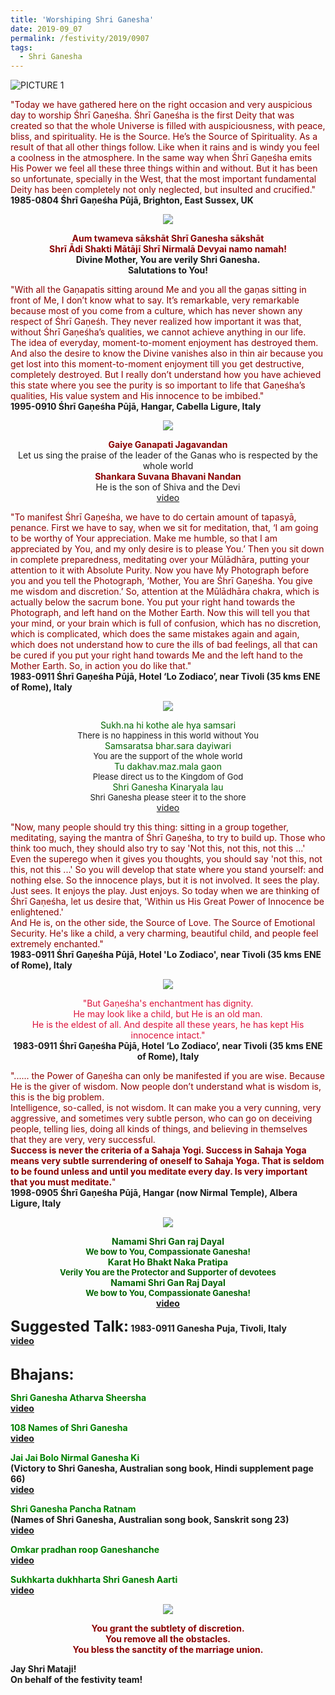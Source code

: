 ```yaml
---
title: 'Worshiping Shri Ganesha'
date: 2019-09_07
permalink: /festivity/2019/0907
tags:
  - Shri Ganesha
---
```



![PICTURE 1](/images/image1.png)

<p>
<font color="DarkRed">"Today we have gathered here on the right occasion and very auspicious day to worship Śhrī Gaṇeśha. Śhrī Gaṇeśha is the first Deity that was created so that the whole Universe is filled with auspiciousness, with peace, bliss, and spirituality. He is the Source. He’s the Source of Spirituality. As a result of that all other things follow. Like when it rains and is windy you feel a coolness in the atmosphere. In the same way when Śhrī Gaṇeśha emits His Power we feel all these three things within and without. But it has been so unfortunate, specially in the West, that the most important fundamental Deity has been completely not only neglected, but insulted and crucified."</font><br>
<b>1985-0804 Śhrī Gaṇeśha Pūjā, Brighton, East Sussex, UK</b>
</p>

<div style="text-align: center"><img src="/images/image51.png" /></div>

<p style="text-align:center;">
<font color="DarkRed"><b>Aum twameva sākshāt Shrī Ganesha sākshāt<br>
Shrī Ādi Shakti Mātājī Shrī Nirmalā Devyai namo namah!</b></font><br>
<b> Divine Mother, You are verily Shri Ganesha.<br> 
Salutations to You!</b><br>
</p>

<p>
<font color="DarkRed">"With all the Gaṇapatis sitting around Me and you all the gaṇas sitting in front of Me, I don’t know what to say. It’s remarkable, very remarkable because most of you come from a culture, which has never shown any respect of Śhrī Gaṇeśh. They never realized how important it was that, without Śhrī Gaṇeśha’s qualities, we cannot achieve anything in our life.<br>
The idea of everyday, moment-to-moment enjoyment has destroyed them. And also the desire to know the Divine vanishes also in thin air because you get lost into this moment-to-moment enjoyment till you get destructive, completely destroyed. But I really don’t understand how you have achieved this state where you see the purity is so important to life that Gaṇeśha’s qualities, His value system and His innocence to be imbibed."</font><br>
<b>1995-0910 Śhrī Gaṇeśha Pūjā, Hangar, Cabella Ligure, Italy</b>
</p>

<div style="text-align: center"><img src="/images/image52.png" /></div>

<p style="text-align:center;">
<font color="DarkRed"><b>Gaiye Ganapati Jagavandan</b></font><br>
Let us sing the praise of the leader of the Ganas who is respected by the whole world<br>
<font color="DarkRed"><b>Shankara Suvana Bhavani Nandan</b></font><br>
He is the son of Shiva and the Devi<br>
<a href="www.youtube.com/watch?v=ilY4PAguS6A">video</a>
</p>

<p>
<font color="DarkRed">"To manifest Śhrī Gaṇeśha, we have to do certain amount of tapasyā, penance. First we have to say, when we sit for meditation, that, ‘I am going to be worthy of Your appreciation. Make me humble, so that I am appreciated by You, and my only desire is to please You.’ Then you sit down in complete preparedness, meditating over your Mūlādhāra, putting your attention to it with Absolute Purity. Now you have My Photograph before you and you tell the Photograph, ‘Mother, You are Śhrī Gaṇeśha. You give me wisdom and discretion.’ So, attention at the Mūlādhāra chakra, which is actually below the sacrum bone. You put your right hand towards the Photograph, and left hand on the Mother Earth. Now this will tell you that your mind, or your brain which is full of confusion, which has no discretion, which is complicated, which does the same mistakes again and again, which does not understand how to cure the ills of bad feelings, all that can be cured if you put your right hand towards Me and the left hand to the Mother Earth. So, in action you do like that."</font><br>
<b>1983-0911 Śhrī Gaṇeśha Pūjā, Hotel ‘Lo Zodiaco’, near Tivoli (35 kms ENE of Rome), Italy</b>
</p>

<div style="text-align: center"><img src="/images/image53.png" /></div>

<p style="text-align:center;">
<font color="DarkGreen">Sukh.na hi kothe ale hya samsari</font><br>
<font size="-1">There is no happiness in this world without You</font><br>
<font color="DarkGreen">Samsaratsa bhar.sara dayiwari</font><br>
<font size="-1">You are the support of the whole world</font><br>
<font color="DarkGreen">Tu dakhav.maz.mala gaon</font><br>
<font size="-1">Please direct us to the Kingdom of God</font><br>
<font color="DarkGreen">Shri Ganesha Kinaryala lau</font><br>
<font size="-1">Shri Ganesha please steer it to the shore</font><br>
<a href="https://www.youtube.com/watch?v=1ZZ57Fxd79Q">video</a>
</p>

<p>
<font color="DarkRed">"Now, many people should try this thing: sitting in a group together, meditating, saying the mantra of Śhrī Gaṇeśha, to try to build up. Those who think too much, they should also try to say 'Not this, not this, not this ...' Even the superego when it gives you thoughts, you should say 'not this, not this, not this ...' So you will develop that state where you stand yourself: and nothing else. So the innocence plays, but it is not involved. It sees the play. Just sees. It enjoys the play. Just enjoys. So today when we are thinking of Śhrī Gaṇeśha, let us desire that, 'Within us His Great Power of Innocence be enlightened.'<br>
And He is, on the other side, the Source of Love. The Source of Emotional Security. He's like a child, a very charming, beautiful child, and people feel extremely enchanted."</font><br>
<b>1983-0911 Śhrī Gaṇeśha Pūjā, Hotel 'Lo Zodiaco', near Tivoli (35 kms ENE of Rome), Italy</b>
</p>

<div style="text-align: center"><img src="/images/image54.png" /></div>

<p style="text-align:center;">
<font color="Crimson">"But Gaṇeśha's enchantment has dignity.<br> 
He may look like a child, but He is an old man.<br>
He is the eldest of all. And despite all these years, he has kept His innocence intact."</font><br>
<b>1983-0911 Śhrī Gaṇeśha Pūjā, Hotel ‘Lo Zodiaco’, near Tivoli (35 kms ENE of Rome), Italy</b><br>
</p>

<p>
<font color="DarkRed">"...... the Power of Gaṇeśha can only be manifested if you are wise. Because He is the giver of wisdom. Now people don’t understand what is wisdom is, this is the big problem.<br>
Intelligence, so-called, is not wisdom. It can make you a very cunning, very aggressive, and sometimes very subtle person, who can go on deceiving people, telling lies, doing all kinds of things, and believing in themselves that they are very, very successful.<br>
<b>Success is never the criteria of a Sahaja Yogi. Success in Sahaja Yoga means very subtle surrendering of oneself to Sahaja Yoga. That is seldom to be found unless and until you meditate every day. Is very important that you must meditate.</b>"</font><br>
<b>1998-0905 Śhrī Gaṇeśha Pūjā, Hangar (now Nirmal Temple), Albera Ligure, Italy</b>
</p>

<div style="text-align: center"><img src="/images/image55.png" /></div>

<p style="color:DarkGreen; text-align:center;">
<b>Namami Shri Gan raj Dayal<br>
<font size="-1">We bow to You, Compassionate Ganesha!</font><br>
Karat Ho Bhakt Naka Pratipa<br>
<font size="-1">Verily You are the Protector and Supporter of devotees</font><br>
Namami Shri Gan Raj Dayal<br>
<font size="-1">We bow to You, Compassionate Ganesha!</font><br>
<a href="https://www.youtube.com/watch?v=K1R54Pk7-70">video</a>
</p>

<font size="+2"><b>Suggested Talk:</b></font> 1983-0911 Ganesha Puja, Tivoli, Italy<br><a href="https://www.youtube.com/watch?v=o5j9eRdskGs"> video</a><br>

<br>
<font size="+2"><b>Bhajans:</b></font>

<p>
<font color="green"><b>Shri Ganesha Atharva Sheersha</b></font><br>
<a href="https://www.youtube.com/watch?v=Dxl42_lBRJ4"> video</a><br>
</p>

<p>
<font color="green"><b>108 Names of Shri Ganesha</b></font><br>
<a href="https://www.youtube.com/watch?v=LEoMVTD6Zuc">video</a>
</p>

<p>
<font color="green"><b>Jai Jai Bolo Nirmal Ganesha Ki</b></font><br>
(Victory to Shri Ganesha, Australian song book, Hindi supplement page 66)<br>
<a href="https://www.youtube.com/watch?v=9r2eVWLg4mo">video</a></p>
</p>

<p>
<font color="green"><b>Shri Ganesha Pancha Ratnam</b></font><br>
(Names of Shri Ganesha, Australian song book, Sanskrit song 23)<br>
<a href="https://www.youtube.com/watch?v=TxotrB3Gzo0">video</a></p>
</p>
 
<p>
<font color="green"><b>Omkar pradhan roop Ganeshanche</b></font><br>
<a href="https://www.youtube.com/watch?v=9saoYg9chB0">video</a> 
</p>
<p>
<font color="green"><b>Sukhkarta dukhharta Shri Ganesh Aarti</b></font><br>
<a href="https://www.youtube.com/watch?v=HNv44APLhL8&list=PLAFCF759D6F2B2407">video</a> 
</p>

<div style="text-align: center"><img src="/images/image56.png" /></div>

<p style="color:DarkRed; text-align:center;">
<b>You grant the subtlety of discretion.<br> 
You remove all the obstacles.<br>
You bless the sanctity of the marriage union.</b><br>
</p>

Jay Shri Mataji!<br>
On behalf of the festivity team!